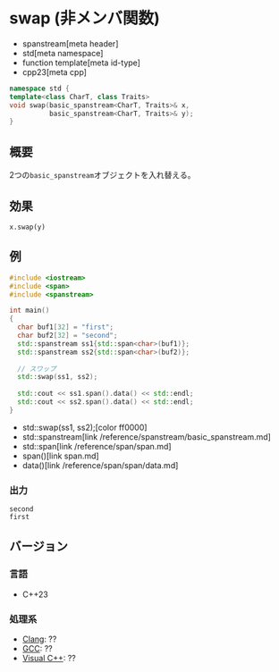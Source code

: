 # swap (非メンバ関数)
* spanstream[meta header]
* std[meta namespace]
* function template[meta id-type]
* cpp23[meta cpp]

```cpp
namespace std {
template<class CharT, class Traits>
void swap(basic_spanstream<CharT, Traits>& x,
          basic_spanstream<CharT, Traits>& y);
}
```

## 概要
2つの`basic_spanstream`オブジェクトを入れ替える。

## 効果
`x.swap(y)`

## 例
```cpp example
#include <iostream>
#include <span>
#include <spanstream>

int main()
{
  char buf1[32] = "first";
  char buf2[32] = "second";
  std::spanstream ss1{std::span<char>(buf1)};
  std::spanstream ss2{std::span<char>(buf2)};
  
  // スワップ
  std::swap(ss1, ss2);
  
  std::cout << ss1.span().data() << std::endl;
  std::cout << ss2.span().data() << std::endl;
}
```
* std::swap(ss1, ss2);[color ff0000]
* std::spanstream[link /reference/spanstream/basic_spanstream.md]
* std::span<char>[link /reference/span/span.md]
* span()[link span.md]
* data()[link /reference/span/span/data.md]

### 出力
```
second
first
```


## バージョン
### 言語
- C++23

### 処理系
- [Clang](/implementation.md#clang): ??
- [GCC](/implementation.md#gcc): ??
- [Visual C++](/implementation.md#visual_cpp): ??
